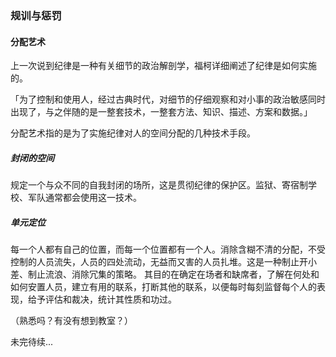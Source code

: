 ### 规训与惩罚
#### 分配艺术
上一次说到纪律是一种有关细节的政治解剖学，福柯详细阐述了纪律是如何实施的。

「为了控制和使用人，经过古典时代，对细节的仔细观察和对小事的政治敏感同时出现了，与之伴随的是一整套技术，一整套方法、知识、描述、方案和数据。」

分配艺术指的是为了实施纪律对人的空间分配的几种技术手段。

##### 封闭的空间
规定一个与众不同的自我封闭的场所，这是贯彻纪律的保护区。监狱、寄宿制学校、军队通常都会使用这一技术。

##### 单元定位
每一个人都有自己的位置，而每一个位置都有一个人。消除含糊不清的分配，不受控制的人员流失，人员的四处流动，无益而又害的人员扎堆。这是一种制止开小差、制止流浪、消除冗集的策略。
其目的在确定在场者和缺席者，了解在何处和如何安置人员，建立有用的联系，打断其他的联系，以便每时每刻监督每个人的表现，给予评估和裁决，统计其性质和功过。

（熟悉吗？有没有想到教室？）

未完待续...

